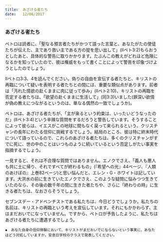 ```yaml
---
title:  あざける者たち
date:   12/06/2017
---
```


### あざける者たち

ペトロは読者に、「聖なる預言者たちがかつて語った言葉と、あなたがたの使徒たちが伝えた、主であり救い主である方の掟を思い出して」(IIペト3:2)もらおうとしたあと、具体的な警告に取りかかります。たぶんこの教えがどれほど危険になるかを知っていたので、彼は権威をもって書くことによって警告を印象づけようとしたのでしょう。

IIペトロ3:3、4を読んでください。偽りの自由を宣伝する者たちと、キリストの再臨について疑いを表明する者たちとの間には、重要な類似点があります。前者は「汚れた情欲の赴くままに肉に従って歩み」(IIペト2:10)、キリストの再臨を否定する者たちは、「欲望の赴くままに生活して」(同3:3)いました(罪深い欲情が偽の教えにつながるというのは、単なる偶然の一致でしょうか)。

ペトロは、あざける者たちが、「主が来るという約束は、いったいどうなったのだ」(IIペト3:4)という辛辣な質問をするだろうと警告しています。そうすることによって彼らは、イエスがこの地球に間もなく戻って来られるという、クリスチャンの長年にわたる信仰に挑戦するでしょう。結局のところ、彼は特に終末時代について語っているので、これらのあざける者たちは、多くのクリスチャンがすでに死に、世の中のことはいつものように続いているという否定しがたい事実を指摘するでしょう。

一見すると、それは不合理な質問ではありません。エノクでさえ、「義人も悪人も共に土に帰り、それですべてが終わるもの」(『希望への光』44ページ、『人類のあけぼの』上巻82ページ)と思い悩んだと、エレン・G・ホワイトは記しています。大洪水の前に生きていたエノクでさえ、このような疑問に悩みつつ生きていたのなら、その後の数千年の間に生きた者たちや、さらに「終わりの時」に生きる者たちは、なおさらそうでしょう。

セブンスデー・アドベンチストである私たちは、今日どうでしょうか。私たちの名前は、キリストの再臨という考えを宣伝しています。それにもかかわらず、主はまだおいでになっていません。ですから、ペトロが予告したように、私たちはあざける者たちに遭遇するでしょう。

`◆　あなた自身の信仰体験において、キリストがまだおいでにならないという事実に、あなたはどう対処していますか。安息日学校のクラスで発表してください。`

